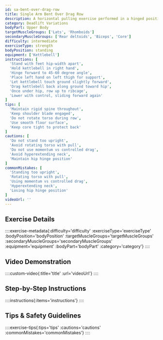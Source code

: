 ```yaml
---
id: sa-bent-over-drag-row
title: Single Arm Bent Over Drag Row
description: A horizontal pulling exercise performed in a hinged position with a dragging component, combining the benefits of a row with extended time under tension and unique resistance curve.
category: Deadlift Variations
bodyPart: Upper Body
targetMuscleGroups: ['Lats', 'Rhomboids']
secondaryMuscleGroups: ['Rear deltoids', 'Biceps', 'Core']
difficulty: intermediate
exerciseType: strength
bodyPosition: standing
equipment: ['Kettlebell']
instructions: [
  'Stand with feet hip-width apart',
  'Hold kettlebell in right hand',
  'Hinge forward to 45-60 degree angle',
  'Place left hand on left thigh for support',
  'Let kettlebell touch ground slightly forward',
  'Drag kettlebell back along ground toward hip',
  'Once under hip, row up to ribcage',
  'Lower with control, sliding forward again'
]
tips: [
  'Maintain rigid spine throughout',
  'Keep shoulder blade engaged',
  'Do not rotate torso during row',
  'Use smooth floor surface',
  'Keep core tight to protect back'
]
cautions: [
  'Do not stand too upright',
  'Avoid rotating torso with pull',
  'Do not use momentum vs controlled drag',
  'Avoid hyperextending neck',
  'Maintain hip hinge position'
]
commonMistakes: [
  'Standing too upright',
  'Rotating torso with pull',
  'Using momentum vs controlled drag',
  'Hyperextending neck',
  'Losing hip hinge position'
]
videoUrl: ''
---
```


## Exercise Details

::::exercise-metadata{:difficulty='difficulty' :exerciseType='exerciseType' :bodyPosition='bodyPosition' :targetMuscleGroups='targetMuscleGroups' :secondaryMuscleGroups='secondaryMuscleGroups' :equipment='equipment' :bodyPart='bodyPart' :category='category'}
::::

## Video Demonstration

::::custom-video{:title='title' :url='videoUrl'}
::::

## Step-by-Step Instructions

::::instructions{:items='instructions'}
::::

## Tips & Safety Guidelines

::::exercise-tips{:tips='tips' :cautions='cautions' :commonMistakes='commonMistakes'}
::::
